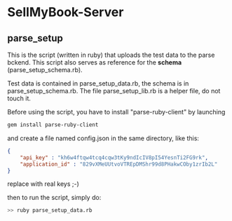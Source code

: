 SellMyBook-Server
=================

parse_setup
-----------

This is the script (written in ruby) that uploads the test data to the parse bckend. This script also serves as reference for the **schema** (parse_setup_schema.rb).

Test data is contained in parse_setup_data.rb, the schema is in parse_setup_schema.rb. The file parse_setup_lib.rb is a helper file, do not touch it.

Before using the script, you have to install "parse-ruby-client" by launching

```bash
gem install parse-ruby-client
```

and create a file named config.json in the same directory, like this:

```json
{
	"api_key" : "kh6w4ftqw4tcq4cqw3tKy9ndIcIV8pI54YesnTi2FG9rk",
	"application_id" : "829vXMeUUtvoVTREpDMShr99d8PHakwCOby1zrIb2L"
}
```

replace with real keys ;-)

then to run the script, simply do:

```bash
>> ruby parse_setup_data.rb
```

